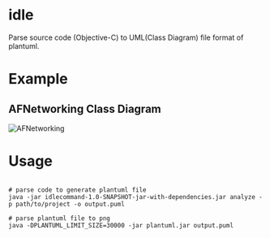 # idle

Parse source code (Objective-C) to UML(Class Diagram) file format of plantuml.


# Example

## AFNetworking Class Diagram
![AFNetworking](https://raw.githubusercontent.com/AwayQuEM/idle/master/imgs/AFNetworking.png)


# Usage

```shell

# parse code to generate plantuml file
java -jar idlecommand-1.0-SNAPSHOT-jar-with-dependencies.jar analyze -p path/to/project -o output.puml

# parse plantuml file to png
java -DPLANTUML_LIMIT_SIZE=30000 -jar plantuml.jar output.puml

```
